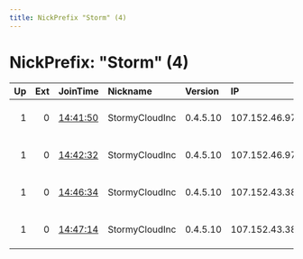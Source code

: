 ```yaml
---
title: NickPrefix "Storm" (4)
---
```


# NickPrefix: "Storm" (4)

|   Up |   Ext | JoinTime                                                                                            | Nickname       | Version   | IP            | AS     | CC   |   ORp |   Dirp | OS    | Contact                            |   eFamMembers |
|-----:|------:|:----------------------------------------------------------------------------------------------------|:---------------|:----------|:--------------|:-------|:-----|------:|-------:|:------|:-----------------------------------|--------------:|
|    1 |     0 | [14:41:50](https://metrics.torproject.org/rs.html#details/D692836EFDDFE8CB69744DD7782083F9275A58EC) | StormyCloudInc | 0.4.5.10  | 107.152.46.97 | ST-BGP | us   |  9000 |   9001 | Linux | ContactInfo email:abuse stormyclou |            26 |
|    1 |     0 | [14:42:32](https://metrics.torproject.org/rs.html#details/F922BAB06A4C960EED3B6F617CF0090EE82F0E17) | StormyCloudInc | 0.4.5.10  | 107.152.46.97 | ST-BGP | us   |  9100 |   9101 | Linux | ContactInfo email:abuse stormyclou |            26 |
|    1 |     0 | [14:46:34](https://metrics.torproject.org/rs.html#details/AFED92C31ED7FC0E5B83A620FCC54AA57776A6B7) | StormyCloudInc | 0.4.5.10  | 107.152.43.38 | TZULO  | us   |  9000 |   9001 | Linux | ContactInfo email:abuse stormyclou |            26 |
|    1 |     0 | [14:47:14](https://metrics.torproject.org/rs.html#details/0D6EF858D7DBBF9694F81D9B9CB4A1C99B4F620E) | StormyCloudInc | 0.4.5.10  | 107.152.43.38 | TZULO  | us   |  9100 |   9101 | Linux | ContactInfo email:abuse stormyclou |            26 |
